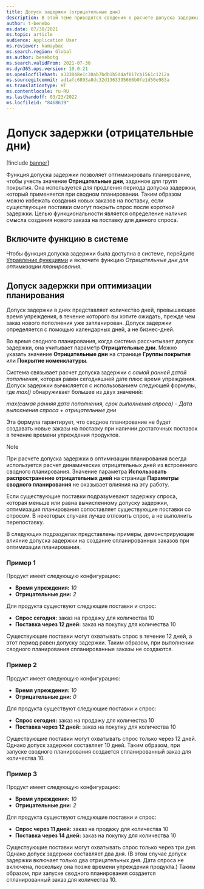 ```yaml
---
title: Допуск задержки (отрицательные дни)
description: В этой теме приводятся сведения о расчете допуска задержки и его влиянии на создание спланированных заказов при оптимизации планирования.
author: t-benebo
ms.date: 07/30/2021
ms.topic: article
audience: Application User
ms.reviewer: kamaybac
ms.search.region: Global
ms.author: benebotg
ms.search.validFrom: 2021-07-30
ms.dyn365.ops.version: 10.0.21
ms.openlocfilehash: a333048e1c30ab7bdb1b5d4af817cb1561c1212a
ms.sourcegitcommit: ad1afc6893a8dc32d1363395666b0fe1d50e983a
ms.translationtype: HT
ms.contentlocale: ru-RU
ms.lasthandoff: 03/23/2022
ms.locfileid: "8468619"
---
```

# <a name="delay-tolerance-negative-days"></a>Допуск задержки (отрицательные дни)

[!include [banner](../../includes/banner.md)]

Функция допуска задержки позволяет оптимизировать планирование, чтобы учесть значение **Отрицательные дни**, заданное для групп покрытия. Она используется для продления периода допуска задержки, который применяется при сводном планировании. Таким образом можно избежать создания новых заказов на поставку, если существующие поставки смогут покрыть спрос после короткой задержки. Целью функциональности является определение наличия смысла создания нового заказа на поставку для данного спроса.

## <a name="turn-on-the-feature-in-your-system"></a>Включите функцию в системе

Чтобы функция допуска задержки была доступна в системе, перейдите [Управление функциями](../../../fin-ops-core/fin-ops/get-started/feature-management/feature-management-overview.md) и включите функцию *Отрицательные дни для оптимизации планирования*.

## <a name="delay-tolerance-in-planning-optimization"></a>Допуск задержки при оптимизации планирования

Допуск задержки в днях представляет количество дней, превышающее время упреждения, в течение которого вы хотите ожидать, прежде чем заказ нового пополнения уже запланирован. Допуск задержки определяется с помощью календарных дней, а не бизнес-дней.

Во время сводного планирования, когда система рассчитывает допуск задержки, она учитывает параметр **Отрицательные дни**. Можно указать значение **Отрицательные дни** на странице **Группы покрытия** или **Покрытие номенклатуры**.

Система связывает расчет допуска задержки с *самой ранней датой пополнения*, которая равен сегодняшней дате плюс время упреждения. Допуск задержки вычисляется с использованием следующей формулы, где *max()* обнаруживает большее из двух значений:

*max(самая ранняя дата пополнения, срок выполнения спроса)* – *Дата выполнения спроса* + *отрицательные дни*

Эта формула гарантирует, что сводное планирование не будет создавать новые заказы на поставку при наличии достаточных поставок в течение времени упреждения продуктов.

> [!NOTE]
> При расчете допуска задержки в оптимизации планирования всегда используется расчет динамических отрицательных дней из встроенного сводного планирования. Значение параметра **Использовать распространение отрицательных дней** на странице **Параметры сводного планирования** не оказывает влияния на эту работу.

Если существующие поставки подразумевают задержку спроса, которая меньше или равна вычисленному допуску задержки, оптимизация планирования сопоставляет существующие поставки со спросом. В некоторых случаях лучше отложить спрос, а не выполнить перепоставку.

В следующих подразделах представлены примеры, демонстрирующие влияние допуска задержки на создание спланированных заказов при оптимизации планирования.

### <a name="example-1"></a>Пример 1

Продукт имеет следующую конфигурацию:

- **Время упреждения:** *10*
- **Отрицательные дни:** *2*

Для продукта существуют следующие поставки и спрос:

- **Спрос сегодня:** заказ на продажу для количества 10
- **Поставка через 12 дней:** заказ на покупку для количества 10

Существующие поставки могут охватывать спрос в течение 12 дней, а этот период равен допуску задержки. Таким образом, при выполнении сводного планирования спланированные заказы не создаются.

### <a name="example-2"></a>Пример 2

Продукт имеет следующую конфигурацию:

- **Время упреждения:** *10*
- **Отрицательные дни:** *0*

Для продукта существуют следующие поставки и спрос:

- **Спрос сегодня:** заказ на продажу для количества 10
- **Поставка через 12 дней:** заказ на покупку для количества 10

Существующие поставки могут охватывать спрос только через 12 дней. Однако допуск задержки составляет 10 дней. Таким образом, при запуске сводного планирования создается спланированный заказ для количества 10.

### <a name="example-3"></a>Пример 3

Продукт имеет следующую конфигурацию:

- **Время упреждения:** *10*
- **Отрицательные дни:** *2*

Для продукта существуют следующие поставки и спрос:

- **Спрос через 11 дней:** заказ на продажу для количества 10
- **Поставка через 14 дней:** заказ на покупку для количества 10

Существующие поставки могут охватывать спрос только через три дня. Однако допуск задержки составляет два дня. (В этом случае допуск задержки включает только два отрицательных дня. Дата спроса не включена, поскольку она позже времени упреждения продукта.) Таким образом, при запуске сводного планирования создается спланированный заказ для количества 10.
